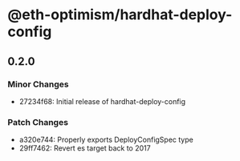# @eth-optimism/hardhat-deploy-config

## 0.2.0
### Minor Changes

- 27234f68: Initial release of hardhat-deploy-config

### Patch Changes

- a320e744: Properly exports DeployConfigSpec type
- 29ff7462: Revert es target back to 2017
